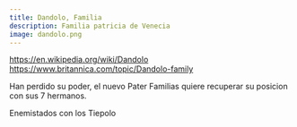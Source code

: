 ```yaml
---
title: Dandolo, Familia
description: Familia patricia de Venecia
image: dandolo.png
---
```


https://en.wikipedia.org/wiki/Dandolo
https://www.britannica.com/topic/Dandolo-family


Han perdido su poder, el nuevo Pater Familias quiere recuperar su posicion con sus 7 hermanos.

Enemistados con los Tiepolo

